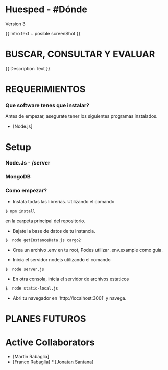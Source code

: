 
Huesped - #Dónde
=================

<!-- ### La línea de tiempo de Funcionarios Polícitcos -->

Version 3

{{ Intro text + posible screenShot }}


<!-- <img src="http://40.media.tumblr.com/71df2704f63865f5d42697631e73d4f5/tumblr_nfmcfzeGMG1qeky8ko1_1280.jpg"> -->

<!-- [http://www.cargografias.org](http://www.cargografias.org) -->




BUSCAR, CONSULTAR Y EVALUAR
=========================
{{ Description Text }}
<!--Cargografías aspira a una arquitectura de datos que pueda reflejar, sintetizar y simplificar el entramado gubernamental. Una forma de humanizar esta estructura es a fuerza de nombres y apellidos, partidos, cargos y funciones.


* No es una historia, pero sí un recorrido.
* No es una denuncia, pero sí un dato.
* El eje rector son los funcionarios públicos.
* Los destinatarios, los ciudadanos. 


Cargografías busca agrupar en una sola herramienta, datos publicos que se encuentran dispersos o inaccesibles, para brindarlos a la comunidad. -->



REQUERIMIENTOS
==============


### Que software tenes que instalar?


Antes de empezar, asegurate tener los siguientes programas instalados.
* [Node.js]


Setup
=========


### Node.Js - /server
### MongoDB 

### Como empezar?

* Instala todas las librerias. Utilizando el comando

```bash
$ npm install
```
 en la carpeta principal del repositorio.  

* Bajate la base de datos de tu instancia.

```bash
$  node getInstanceData.js cargo2 
```
* Crea un archivo .env en tu root, Podes utilizar .env.example como guia.

* Inicia el servidor nodejs utilizando el comando

```bash
$  node server.js 
```

* En otra consola, inicia el servidor de archivos estaticos 

```bash
$  node static-local.js
```

* Abri tu navegador en 'http://localhost:3001' y navega.



PLANES FUTUROS 
========================

<!--
- Mejorar la interfase y la performance del sitio 
- Sumar otras fuentes de datos (DDJJ de La Nacion Data, por ej) 
- Conseguir financiación para pagar gastos (hosting, galletitas, horas de programadores) 
- Mostrar las Bio de los funcionarios (fechas, foto, CV) 
- Relacionar los cargos por bloques y votaciones (Década Votada) 
- Visualizar los partidos y frentes políticos 
- Liberar nuestros datos, y hacer una API de consulta 
 -Permitir al visitante corregir datos o aportar nuevos facilmente 

[¿Tenés mas ideas? ¿Ganas de sumarte? Contactanos aqui]
(https://docs.google.com/forms/d/1NoOYENvhHXqpLO3WpB8l6R8ofJkJiShLlx2A_DfrNd0/viewform)
-->

Active Collaborators
========================
* [Martín Rabaglia] 
* [Franco Rabaglia] 
<a href="https://github.com/jona872">* [Jonatan Santana]</a>

<!--
* [Martín Rabaglia] 
* [Andres Snitcofsky] 
* [Daniel Calligaro]

Past Collaborators
=========
* [Palamago]

-->







